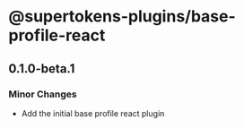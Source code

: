 # @supertokens-plugins/base-profile-react

## 0.1.0-beta.1

### Minor Changes

- Add the initial base profile react plugin
